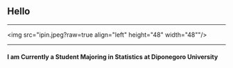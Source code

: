 ## Hello

---
<img src="ipin.jpeg?raw=true align="left" height="48" width="48""/>

---
#### I am Currently a Student Majoring in Statistics at Diponegoro University
<!-- Remove above link if you don't want to attibute -->
